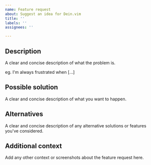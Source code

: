 ```yaml
---
name: Feature request
about: Suggest an idea for Dein.vim
title: ''
labels: ''
assignees: ''

---
```


## Description
 
A clear and concise description of what the problem is. 

eg. I'm always frustrated when [...]

## Possible solution

A clear and concise description of what you want to happen.

## Alternatives

A clear and concise description of any alternative solutions or features you've considered.

## Additional context

Add any other context or screenshots about the feature request here.
